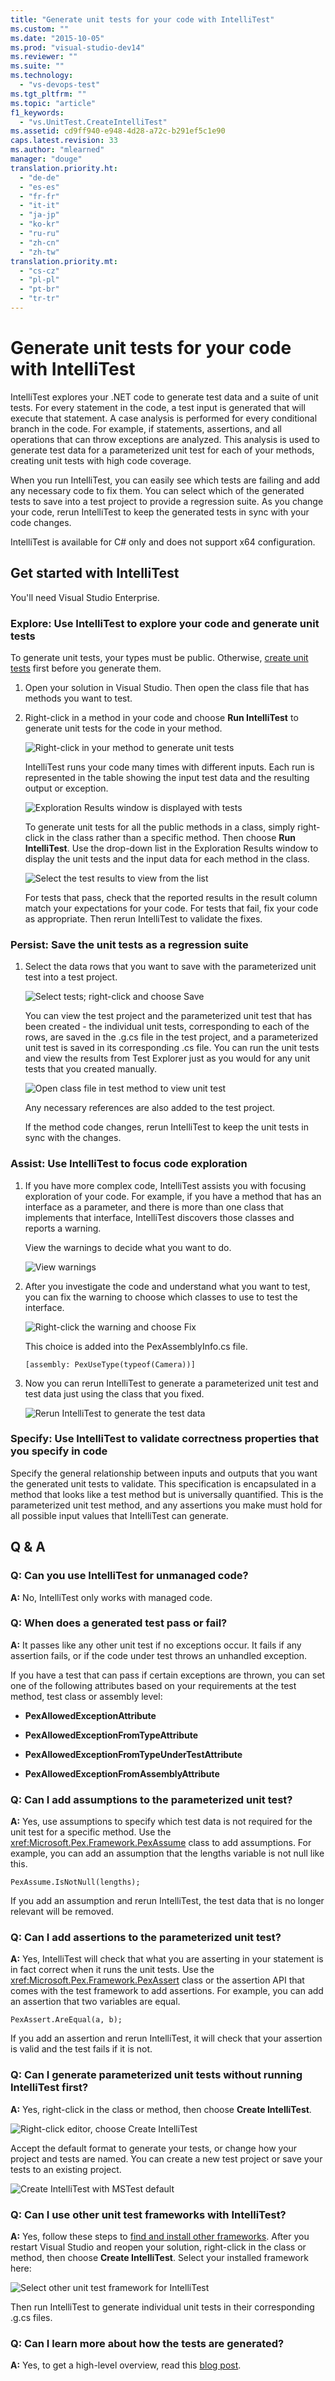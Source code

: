 ```yaml
---
title: "Generate unit tests for your code with IntelliTest"
ms.custom: ""
ms.date: "2015-10-05"
ms.prod: "visual-studio-dev14"
ms.reviewer: ""
ms.suite: ""
ms.technology: 
  - "vs-devops-test"
ms.tgt_pltfrm: ""
ms.topic: "article"
f1_keywords: 
  - "vs.UnitTest.CreateIntelliTest"
ms.assetid: cd9ff940-e948-4d28-a72c-b291ef5c1e90
caps.latest.revision: 33
ms.author: "mlearned"
manager: "douge"
translation.priority.ht: 
  - "de-de"
  - "es-es"
  - "fr-fr"
  - "it-it"
  - "ja-jp"
  - "ko-kr"
  - "ru-ru"
  - "zh-cn"
  - "zh-tw"
translation.priority.mt: 
  - "cs-cz"
  - "pl-pl"
  - "pt-br"
  - "tr-tr"
---
```

# Generate unit tests for your code with IntelliTest
IntelliTest explores your .NET code to generate test data and a suite of unit tests. For every statement in the code, a test input is generated that will execute that statement. A case analysis is performed for every conditional branch in the code. For example, if statements, assertions, and all operations that can throw exceptions are analyzed. This analysis is used to generate test data for a parameterized unit test for each of your methods, creating unit tests with high code coverage.  
  
 When you run IntelliTest, you can easily see which tests are failing and add any necessary code to fix them. You can select which of the generated tests to save into a test project to provide a regression suite. As you change your code, rerun IntelliTest to keep the generated tests in sync with your code changes.  
  
 IntelliTest is available for C# only and does not support x64 configuration.  
  
## Get started with IntelliTest  
 You'll need Visual Studio Enterprise.  
  
### Explore: Use IntelliTest to explore your code and generate unit tests  
 To generate unit tests, your types must be public. Otherwise, [create unit tests](#NoRun) first before you generate them.  
  
1.  Open your solution in Visual Studio. Then open the class file that has methods you want to test.  
  
2.  Right-click in a method in your code and choose **Run IntelliTest** to generate unit tests for the code in your method.  
  
     ![Right&#45;click in your method to generate unit tests](../test/media/runpex.png "RunPEX")  
  
     IntelliTest runs your code many times with different inputs. Each run is represented in the table showing the input test data and the resulting output or exception.  
  
     ![Exploration Results window is displayed with tests](../test/media/pexexplorationresults.png "PEXExplorationResults")  
  
     To generate unit tests for all the public methods in a class, simply right-click in the class rather than a specific method. Then choose **Run IntelliTest**. Use the drop-down list in the Exploration Results window to display the unit tests and the input data for each method in the class.  
  
     ![Select the test results to view from the list](../test/media/selectpextest.png "SelectPEXTest")  
  
     For tests that pass, check that the reported results in the result column match your expectations for your code. For tests that fail, fix your code as appropriate. Then rerun IntelliTest to validate the fixes.  
  
### Persist: Save the unit tests as a regression suite  
  
1.  Select the data rows that you want to save with the parameterized unit test into a test project.  
  
     ![Select tests; right&#45;click and choose Save](../test/media/savepextests.png "SavePEXTests")  
  
     You can view the test project and the parameterized unit test that has been created - the individual unit tests, corresponding to each of the rows, are saved in the .g.cs file in the test project, and a parameterized unit test is saved in its corresponding .cs file. You can run the unit tests and view the results from Test Explorer just as you would for any unit tests that you created manually.  
  
     ![Open class file in test method to view unit test](../test/media/testmethodpex.png "TestMethodPEX")  
  
     Any necessary references are also added to the test project.  
  
     If the method code changes, rerun IntelliTest to keep the unit tests in sync with the changes.  
  
### Assist: Use IntelliTest to focus code exploration  
  
1.  If you have more complex code, IntelliTest assists you with focusing exploration of your code. For example, if you have a method that has an interface as a parameter, and there is more than one class that implements that interface, IntelliTest discovers those classes and reports a warning.  
  
     View the warnings to decide what you want to do.  
  
     ![View warnings](../test/media/pexviewwarning.png "PEXViewWarning")  
  
2.  After you investigate the code and understand what you want to test, you can fix the warning to choose which classes to use to test the interface.  
  
     ![Right&#45;click the warning and choose Fix](../test/media/pexfixwarning.png "PEXFixWarning")  
  
     This choice is added into the PexAssemblyInfo.cs file.  
  
     `[assembly: PexUseType(typeof(Camera))]`  
  
3.  Now you can rerun IntelliTest to generate a parameterized unit test and test data just using the class that you fixed.  
  
     ![Rerun IntelliTest to generate the test data](../test/media/pexwarningsfixed.png "PEXWarningsFixed")  
  
### Specify: Use IntelliTest to validate correctness properties that you specify in code  
 Specify the general relationship between inputs and outputs that you want the generated unit tests to validate. This specification is encapsulated in a method that looks like a test method but is universally quantified. This is the parameterized unit test method, and any assertions you make must hold for all possible input values that IntelliTest can generate.  
  
##  <a name="QandALink"></a> Q & A  
  
### Q: Can you use IntelliTest for unmanaged code?  
 **A:** No, IntelliTest only works with managed code.  
  
### Q: When does a generated test pass or fail?  
 **A:** It passes like any other unit test if no exceptions occur. It fails if any assertion fails, or if the code under test throws an unhandled exception.  
  
 If you have a test that can pass if certain exceptions are thrown, you can set one of the following attributes based on your requirements at the test method, test class or assembly level:  
  
-   **PexAllowedExceptionAttribute**  
  
-   **PexAllowedExceptionFromTypeAttribute**  
  
-   **PexAllowedExceptionFromTypeUnderTestAttribute**  
  
-   **PexAllowedExceptionFromAssemblyAttribute**  
  
### Q: Can I add assumptions to the parameterized unit test?  
 **A:** Yes, use assumptions to specify which test data is not required for the unit test for a specific method. Use the <xref:Microsoft.Pex.Framework.PexAssume> class to add assumptions. For example, you can add an assumption that the lengths variable is not null like this.  
  
 `PexAssume.IsNotNull(lengths);`  
  
 If you add an assumption and rerun IntelliTest, the test data that is no longer relevant will be removed.  
  
### Q: Can I add assertions to the parameterized unit test?  
 **A:** Yes, IntelliTest will check that what you are asserting in your statement is in fact correct when it runs the unit tests. Use the <xref:Microsoft.Pex.Framework.PexAssert> class or the assertion API that comes with the test framework to add assertions. For example, you can add an assertion that two variables are equal.  
  
 `PexAssert.AreEqual(a, b);`  
  
 If you add an assertion and rerun IntelliTest, it will check that your assertion is valid and the test fails if it is not.  
  
###  <a name="NoRun"></a> Q: Can I generate parameterized unit tests without running IntelliTest first?  
 **A:** Yes, right-click in the class or method, then choose **Create IntelliTest**.  
  
 ![Right&#45;click editor, choose Create IntelliTest](../test/media/pexcreateintellitest.png "PEXCreateIntelliTest")  
  
 Accept the default format to generate your tests, or change how your project and tests are named. You can create a new test project or save your tests to an existing project.  
  
 ![Create IntelliTest with MSTest default](../test/media/pexcreateintellitestmstest.png "PEXCreateIntelliTestMSTest")  
  
### Q: Can I use other unit test frameworks with IntelliTest?  
 **A:** Yes, follow these steps to [find and install other frameworks](../test/install-third-party-unit-test-frameworks.md). After you restart Visual Studio and reopen your solution, right-click in the class or method, then choose **Create IntelliTest**. Select your installed framework here:  
  
 ![Select other unit test framework for IntelliTest](../test/media/pexcreateintellitestextensions.png "PEXCreateIntelliTestExtensions")  
  
 Then run IntelliTest to generate individual unit tests in their corresponding .g.cs files.  
  
### Q: Can I learn more about how the tests are generated?  
 **A:** Yes, to get a high-level overview, read this [blog post](http://blogs.msdn.com/b/visualstudioalm/archive/2015/07/05/intellitest-one-test-to-rule-them-all.aspx).
